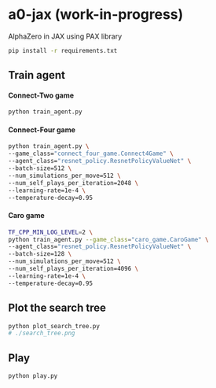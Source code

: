 # a0-jax (work-in-progress)
AlphaZero in JAX using PAX library

```sh
pip install -r requirements.txt
```


## Train agent

#### Connect-Two game


```sh
python train_agent.py
```


#### Connect-Four game

```sh
python train_agent.py \
--game_class="connect_four_game.Connect4Game" \
--agent_class="resnet_policy.ResnetPolicyValueNet" \
--batch-size=512 \
--num_simulations_per_move=512 \
--num_self_plays_per_iteration=2048 \
--learning-rate=1e-4 \
--temperature-decay=0.95
```

#### Caro game

```sh
TF_CPP_MIN_LOG_LEVEL=2 \
python train_agent.py --game_class="caro_game.CaroGame" \
--agent_class="resnet_policy.ResnetPolicyValueNet" \
--batch-size=128 \
--num_simulations_per_move=512 \
--num_self_plays_per_iteration=4096 \
--learning-rate=1e-4 \
--temperature-decay=0.95
```

## Plot the search tree

```sh
python plot_search_tree.py 
# ./search_tree.png
```

## Play

```sh
python play.py
```
